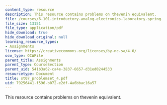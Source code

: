 ```yaml
---
content_type: resource
description: This resource contains problems on thevenin equivalent.
file: /courses/6-101-introductory-analog-electronics-laboratory-spring-2007/79256441f596b072e2df4a6bbac16a57_st07_problemset_4.pdf
file_size: 13151
file_type: application/pdf
hide_download: true
hide_download_original: null
learning_resource_types:
- Assignments
license: https://creativecommons.org/licenses/by-nc-sa/4.0/
ocw_type: OCWFile
parent_title: Assignments
parent_type: CourseSection
parent_uid: 541b3a62-ca4e-3837-6657-d31ed0244533
resourcetype: Document
title: st07_problemset_4.pdf
uid: 79256441-f596-b072-e2df-4a6bbac16a57
---
```

This resource contains problems on thevenin equivalent.